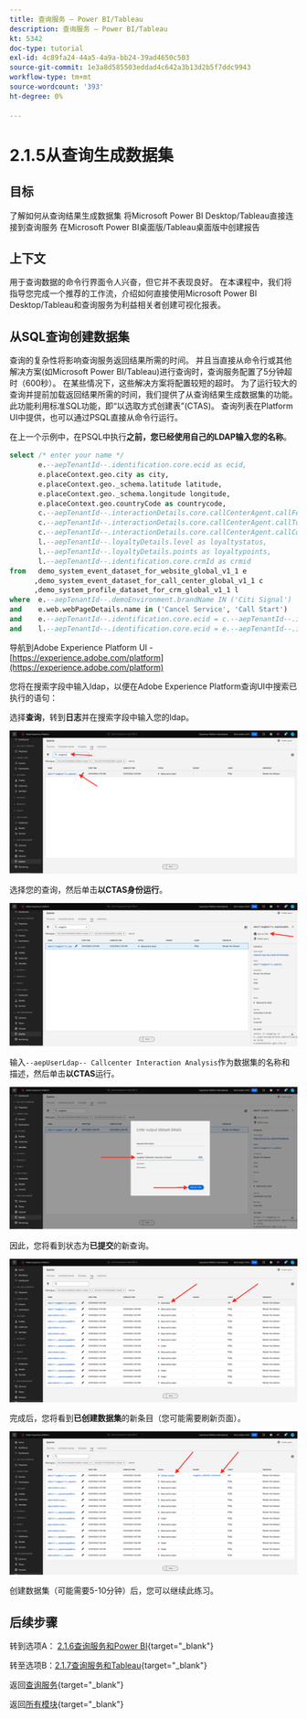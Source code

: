 ```yaml
---
title: 查询服务 — Power BI/Tableau
description: 查询服务 — Power BI/Tableau
kt: 5342
doc-type: tutorial
exl-id: 4c89fa24-44a5-4a9a-bb24-39ad4650c503
source-git-commit: 1e3a8d585503eddad4c642a3b13d2b5f7ddc9943
workflow-type: tm+mt
source-wordcount: '393'
ht-degree: 0%

---
```


# 2.1.5从查询生成数据集

## 目标

了解如何从查询结果生成数据集
将Microsoft Power BI Desktop/Tableau直接连接到查询服务
在Microsoft Power BI桌面版/Tableau桌面版中创建报告

## 上下文

用于查询数据的命令行界面令人兴奋，但它并不表现良好。 在本课程中，我们将指导您完成一个推荐的工作流，介绍如何直接使用Microsoft Power BI Desktop/Tableau和查询服务为利益相关者创建可视化报表。

## 从SQL查询创建数据集

查询的复杂性将影响查询服务返回结果所需的时间。 并且当直接从命令行或其他解决方案(如Microsoft Power BI/Tableau)进行查询时，查询服务配置了5分钟超时（600秒）。 在某些情况下，这些解决方案将配置较短的超时。 为了运行较大的查询并提前加载返回结果所需的时间，我们提供了从查询结果生成数据集的功能。 此功能利用标准SQL功能，即“以选取方式创建表”(CTAS)。 查询列表在Platform UI中提供，也可以通过PSQL直接从命令行运行。

在上一个示例中，在PSQL中执行&#x200B;**之前，您已经使用自己的LDAP输入您的名称**。

```sql
select /* enter your name */
       e.--aepTenantId--.identification.core.ecid as ecid,
       e.placeContext.geo.city as city,
       e.placeContext.geo._schema.latitude latitude,
       e.placeContext.geo._schema.longitude longitude,
       e.placeContext.geo.countryCode as countrycode,
       c.--aepTenantId--.interactionDetails.core.callCenterAgent.callFeeling as callFeeling,
       c.--aepTenantId--.interactionDetails.core.callCenterAgent.callTopic as callTopic,
       c.--aepTenantId--.interactionDetails.core.callCenterAgent.callContractCancelled as contractCancelled,
       l.--aepTenantId--.loyaltyDetails.level as loyaltystatus,
       l.--aepTenantId--.loyaltyDetails.points as loyaltypoints,
       l.--aepTenantId--.identification.core.crmId as crmid
from   demo_system_event_dataset_for_website_global_v1_1 e
      ,demo_system_event_dataset_for_call_center_global_v1_1 c
      ,demo_system_profile_dataset_for_crm_global_v1_1 l
where  e.--aepTenantId--.demoEnvironment.brandName IN ('Citi Signal')
and    e.web.webPageDetails.name in ('Cancel Service', 'Call Start')
and    e.--aepTenantId--.identification.core.ecid = c.--aepTenantId--.identification.core.ecid
and    l.--aepTenantId--.identification.core.ecid = e.--aepTenantId--.identification.core.ecid;
```

导航到Adobe Experience Platform UI - [https://experience.adobe.com/platform](https://experience.adobe.com/platform)

您将在搜索字段中输入ldap，以便在Adobe Experience Platform查询UI中搜索已执行的语句：

选择&#x200B;**查询**，转到&#x200B;**日志**&#x200B;并在搜索字段中输入您的ldap。

![search-query-for-ctas.png](./images/searchqueryforctas.png)

选择您的查询，然后单击&#x200B;**以CTAS身份运行**。

![search-query-for-ctas.png](./images/searchqueryforctasa.png)

输入`--aepUserLdap-- Callcenter Interaction Analysis`作为数据集的名称和描述，然后单击&#x200B;**以CTAS**&#x200B;运行。

![create-ctas-dataset.png](./images/createctasdataset.png)

因此，您将看到状态为&#x200B;**已提交**&#x200B;的新查询。

![ctas-query-submitted.png](./images/ctasquerysubmitted.png)

完成后，您将看到&#x200B;**已创建数据集**&#x200B;的新条目（您可能需要刷新页面）。

![ctas-dataset-created.png](./images/ctasdatasetcreated.png)

创建数据集（可能需要5-10分钟）后，您可以继续此练习。

## 后续步骤

转到选项A： [2.1.6查询服务和Power BI](./ex6.md){target="_blank"}

转至选项B：[2.1.7查询服务和Tableau](./ex7.md){target="_blank"}

返回[查询服务](./query-service.md){target="_blank"}

返回[所有模块](./../../../../overview.md){target="_blank"}
